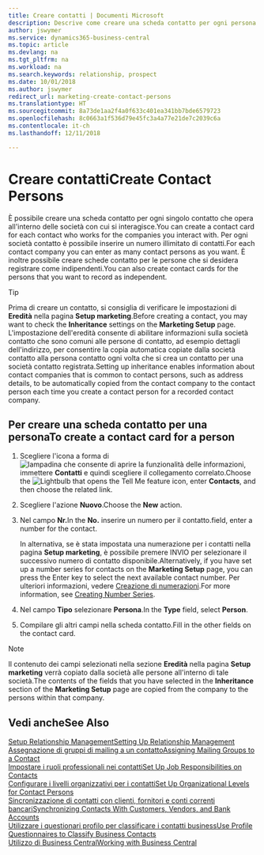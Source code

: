 ```yaml
---
title: Creare contatti | Documenti Microsoft
description: Descrive come creare una scheda contatto per ogni persona nuova o potenziale cliente con cui si ha una relazione d'affari.
author: jswymer
ms.service: dynamics365-business-central
ms.topic: article
ms.devlang: na
ms.tgt_pltfrm: na
ms.workload: na
ms.search.keywords: relationship, prospect
ms.date: 10/01/2018
ms.author: jswymer
redirect_url: marketing-create-contact-persons
ms.translationtype: HT
ms.sourcegitcommit: 8a73de1aa2f4a0f633c401ea341bb7bde6579723
ms.openlocfilehash: 8c0663a1f536d79e45fc3a4a77e21de7c2039c6a
ms.contentlocale: it-ch
ms.lasthandoff: 12/11/2018

---
```

# <a name="create-contact-persons"></a><span data-ttu-id="74cef-103">Creare contatti</span><span class="sxs-lookup"><span data-stu-id="74cef-103">Create Contact Persons</span></span>
<span data-ttu-id="74cef-104">È possibile creare una scheda contatto per ogni singolo contatto che opera all'interno delle società con cui si interagisce.</span><span class="sxs-lookup"><span data-stu-id="74cef-104">You can create a contact card for each contact who works for the companies you interact with.</span></span> <span data-ttu-id="74cef-105">Per ogni società contatto è possibile inserire un numero illimitato di contatti.</span><span class="sxs-lookup"><span data-stu-id="74cef-105">For each contact company you can enter as many contact persons as you want.</span></span> <span data-ttu-id="74cef-106">È inoltre possibile creare schede contatto per le persone che si desidera registrare come indipendenti.</span><span class="sxs-lookup"><span data-stu-id="74cef-106">You can also create contact cards for the persons that you want to record as independent.</span></span>

> [!TIP]  
>   <span data-ttu-id="74cef-107">Prima di creare un contatto, si consiglia di verificare le impostazioni di **Eredità** nella pagina **Setup marketing**.</span><span class="sxs-lookup"><span data-stu-id="74cef-107">Before creating a contact, you may want to check the **Inheritance** settings on the **Marketing Setup** page.</span></span> <span data-ttu-id="74cef-108">L'impostazione dell'eredità consente di abilitare informazioni sulla società contatto che sono comuni alle persone di contatto, ad esempio dettagli dell'indirizzo, per consentire la copia automatica copiate dalla società contatto alla persona contatto ogni volta che si crea un contatto per una società contatto registrata.</span><span class="sxs-lookup"><span data-stu-id="74cef-108">Setting up inheritance enables information about contact companies that is common to contact persons, such as address details, to be automatically copied from the contact company to the contact person each time you create a contact person for a recorded contact company.</span></span>

## <a name="to-create-a-contact-card-for-a-person"></a><span data-ttu-id="74cef-109">Per creare una scheda contatto per una persona</span><span class="sxs-lookup"><span data-stu-id="74cef-109">To create a contact card for a person</span></span>
1. <span data-ttu-id="74cef-110">Scegliere l'icona a forma di ![lampadina che consente di aprire la funzionalità delle informazioni](media/ui-search/search_small.png "Informazioni sull'operazione che si desidera eseguire"), immettere **Contatti** e quindi scegliere il collegamento correlato.</span><span class="sxs-lookup"><span data-stu-id="74cef-110">Choose the ![Lightbulb that opens the Tell Me feature](media/ui-search/search_small.png "Tell me what you want to do") icon, enter **Contacts**, and then choose the related link.</span></span>
2. <span data-ttu-id="74cef-111">Scegliere l'azione **Nuovo**.</span><span class="sxs-lookup"><span data-stu-id="74cef-111">Choose the **New** action.</span></span>
3. <span data-ttu-id="74cef-112">Nel campo **Nr.**</span><span class="sxs-lookup"><span data-stu-id="74cef-112">In the **No.**</span></span> <span data-ttu-id="74cef-113">inserire un numero per il contatto.</span><span class="sxs-lookup"><span data-stu-id="74cef-113">field, enter a number for the contact.</span></span>

    <span data-ttu-id="74cef-114">In alternativa, se è stata impostata una numerazione per i contatti nella pagina **Setup marketing**, è possibile premere INVIO per selezionare il successivo numero di contatto disponibile.</span><span class="sxs-lookup"><span data-stu-id="74cef-114">Alternatively, if you have set up a number series for contacts on the **Marketing Setup** page, you can press the Enter key to select the next available contact number.</span></span> <span data-ttu-id="74cef-115">Per ulteriori informazioni, vedere [Creazione di numerazioni](ui-create-number-series.md).</span><span class="sxs-lookup"><span data-stu-id="74cef-115">For more information, see [Creating Number Series](ui-create-number-series.md).</span></span>
4. <span data-ttu-id="74cef-116">Nel campo **Tipo** selezionare **Persona**.</span><span class="sxs-lookup"><span data-stu-id="74cef-116">In the **Type** field, select **Person**.</span></span>
5. <span data-ttu-id="74cef-117">Compilare gli altri campi nella scheda contatto.</span><span class="sxs-lookup"><span data-stu-id="74cef-117">Fill in the other fields on the contact card.</span></span>

> [!NOTE]  
>   <span data-ttu-id="74cef-118">Il contenuto dei campi selezionati nella sezione **Eredità** nella pagina **Setup marketing** verrà copiato dalla società alle persone all'interno di tale società.</span><span class="sxs-lookup"><span data-stu-id="74cef-118">The contents of the fields that you have selected in the **Inheritance** section of the **Marketing Setup** page are copied from the company to the persons within that company.</span></span>

## <a name="see-also"></a><span data-ttu-id="74cef-119">Vedi anche</span><span class="sxs-lookup"><span data-stu-id="74cef-119">See Also</span></span>
[<span data-ttu-id="74cef-120">Setup Relationship Management</span><span class="sxs-lookup"><span data-stu-id="74cef-120">Setting Up Relationship Management</span></span>](marketing-setup-marketing.md)  
[<span data-ttu-id="74cef-121">Assegnazione di gruppi di mailing a un contatto</span><span class="sxs-lookup"><span data-stu-id="74cef-121">Assigning Mailing Groups to a Contact</span></span>](marketing-mailing-groups.md#AssignMailGroupContact)  
[<span data-ttu-id="74cef-122">Impostare i ruoli professionali nei contatti</span><span class="sxs-lookup"><span data-stu-id="74cef-122">Set Up Job Responsibilities on Contacts</span></span>](marketing-job-responsibilities.md)  
[<span data-ttu-id="74cef-123">Configurare i livelli organizzativi per i contatti</span><span class="sxs-lookup"><span data-stu-id="74cef-123">Set Up Organizational Levels for Contact Persons</span></span>](marketing-organizational-levels.md)  
[<span data-ttu-id="74cef-124">Sincronizzazione di contatti con clienti, fornitori e conti correnti bancari</span><span class="sxs-lookup"><span data-stu-id="74cef-124">Synchronizing Contacts With Customers, Vendors, and Bank Accounts</span></span>](marketing-synchronize-contacts-customers-vendors-bank-accounts.md)  
[<span data-ttu-id="74cef-125">Utilizzare i questionari profilo per classificare i contatti business</span><span class="sxs-lookup"><span data-stu-id="74cef-125">Use Profile Questionnaires to Classify Business Contacts</span></span>](marketing-create-contact-profile-questionnaire.md)  
[<span data-ttu-id="74cef-126">Utilizzo di Business Central</span><span class="sxs-lookup"><span data-stu-id="74cef-126">Working with Business Central</span></span>](ui-work-product.md)  

